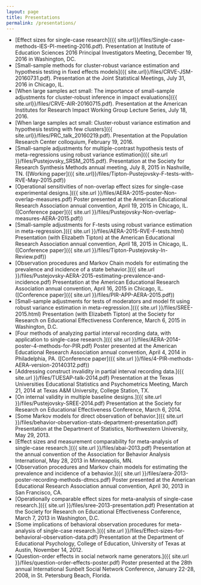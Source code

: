 ```yaml
---
layout: page
title: Presentations
permalink: /presentations/
---
```


* [Effect sizes for single-case research]({{ site.url}}/files/Single-case-methods-IES-PI-meeting-2016.pdf). Presentation at Institute of Education Sciences 2016 Principal Investigators Meeting, December 19, 2016 in Washington, DC.
* [Small-sample methods for cluster-robust variance estimation and hypothesis testing in fixed effects models]({{ site.url}}/files/CRVE-JSM-20160731.pdf). Presentation at the Joint Statistical Meetings, July 31, 2016 in Chicago, IL.
* [When large samples act small: The importance of small-sample adjustments for cluster-robust inference in impact evaluations]({{ site.url}}/files/CRVE-AIR-20160715.pdf). Presentation at the American Institutes for Research Impact Working Group Lecture Series, July 18, 2016.
* [When large samples act small: Cluster-robust variance estimation and hypothesis testing with few clusters]({{ site.url}}/files/PRC_talk_20160219.pdf). Presentation at the Population Research Center colloquium, February 19, 2016.
* [Small-sample adjustments for multiple-contrast hypothesis tests of meta-regressions using robust variance estimation]({{ site.url }}/files/Pustejovsky_SRSM_2015.pdf). Presentation at the Society for Research Synthesis Methods annual meeting, July 8, 2015 in Nashville, TN. ([Working paper]({{ site.url}}/files/Tipton-Pustejovsky-F-tests-with-RVE-May-2015.pdf))
* [Operational sensitivities of non-overlap effect sizes for single-case experimental designs.]({{ site.url }}/files/AERA-2015-poster-Non-overlap-measures.pdf) Poster presented at the American Educational Research Association annual convention, April 19, 2015 in Chicago, IL. ([Conference paper]({{ site.url }}/files/Pustejovsky-Non-overlap-measures-AERA-2015.pdf))
* [Small-sample adjustments for F-tests using robust variance estimation in meta-regression.]({{ site.url }}/files/AERA-2015-RVE-F-tests.html) Presentation (with Elizabeth Tipton) at the American Educational Research Association annual convention, April 18, 2015 in Chicago, IL. ([Conference paper]({{ site.url }}/files/Tipton-Pustejovsky-In-Review.pdf))
* [Observation procedures and Markov Chain models for estimating the prevalence and incidence of a state behavior.]({{ site.url }}/files/Pustejovsky-AERA-2015-estimating-prevalence-and-incidence.pdf) Presentation at the American Educational Research Association annual convention, April 16, 2015 in Chicago, IL. ([Conference paper]({{ site.url }}/files/PIR-APP-AERA-2015.pdf))
* [Small-sample adjustments for tests of moderators and model fit using robust variance estimation in meta-regression.]({{ site.url }}/files/SREE-2015.html) Presentation (with Elizabeth Tipton) at the Society for Research on Educational Effectiveness Conference, March 6, 2015 in Washington, D.C.
* [Four methods of analyzing partial interval recording data, with application to single-case research.]({{ site.url }}/files/AERA-2014-poster-4-methods-for-PIR.pdf) Poster presented at the American Educational Research Association annual convention, April 4, 2014 in Philadelphia, PA. ([Conference paper]({{ site.url }}/files/4-PIR-methods-AERA-version-20140312.pdf))
* [Addressing construct invalidity in partial interval recording data.]({{ site.url }}/files/TUESAP-talk-2014.pdf) Presentation at the Texas Universities Educational Statistics and Psychometrics Meeting, March 21, 2014 at Texas A&M University, College Station, TX.
* [On internal validity in multiple baseline designs.]({{ site.url }}/files/Pustejovsky-SREE-2014.pdf) Presentation at the Society for Research on Educational Effectiveness Conference, March 6, 2014.
* [Some Markov models for direct observation of behavior.]({{ site.url }}/files/behavior-observation-stats-department-presentation.pdf) Presentation at the Department of Statistics, Northwestern University, May 29, 2013.
* [Effect sizes and measurement comparability for meta-analysis of single-case research.]({{ site.url }}/files/abai-2013.pdf) Presentation at the annual convention of the Association for Behavior Analysis International, May 28, 2013 in Minneapolis, MN.
* [Observation procedures and Markov chain models for estimating the prevalence and incidence of a behavior.]({{ site.url }}/files/aera-2013-poster-recording-methods-dtmcs.pdf) Poster presented at the American Educational Research Association annual convention, April 30, 2013 in San Francisco, CA.
* [Operationally comparable effect sizes for meta-analysis of single-case research.]({{ site.url }}/files/sree-2013-presentation.pdf) Presentation at the Society for Research on Educational Effectiveness Conference, March 7, 2013 in Washington, D.C.
* [Some implications of behavioral observation procedures for meta-analysis of single-case research.]({{ site.url }}/files/Effect-sizes-for-behavioral-observation-data.pdf) Presentation at the Department of Educational Psychology, College of Education, University of Texas at Austin, November 14, 2012.
* [Question-order effects in social network name generators.]({{ site.url }}/files/question-order-effects-poster.pdf) Poster presented at the 28th annual International Sunbelt Social Network Conference, January 22-28, 2008, in St. Petersburg Beach, Florida.
